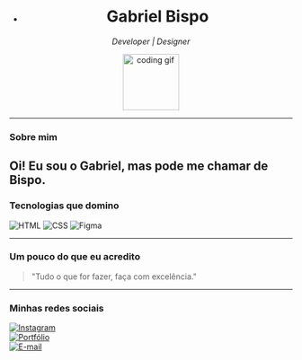 - <h1 align="center">Gabriel Bispo</h1>

<p align="center">
  <em>Developer | Designer </em>  
</p>

<p align="center">
  <img src="https://media.giphy.com/media/QssGEmpkyEOhBCb7e1/giphy.gif" width="100" alt="coding gif"/>
</p>

---

### Sobre mim

Oi! Eu sou o Gabriel, mas pode me chamar de **Bispo**. 
---

### Tecnologias que domino

![HTML](https://img.shields.io/badge/-HTML5-E34F26?style=flat&logo=html5&logoColor=white)
![CSS](https://img.shields.io/badge/-CSS3-1572B6?style=flat&logo=css3)
![Figma](https://img.shields.io/badge/-Figma-F24E1E?style=flat&logo=figma&logoColor=white)

---

### Um pouco do que eu acredito

> "Tudo o que for fazer, faça com excelência." 

---

### Minhas redes sociais

[![Instagram](https://img.shields.io/badge/-@seuuser-833AB4?style=flat&logo=instagram&logoColor=white)](https://instagram.com/seuuser)  
[![Portfólio](https://img.shields.io/badge/-Portfólio-000?style=flat&logo=vercel&logoColor=white)](https://seuportfolio.com)  
[![E-mail](https://img.shields.io/badge/-email@exemplo.com-D14836?style=flat&logo=gmail&logoColor=white)](mailto:email@exemplo.com)
